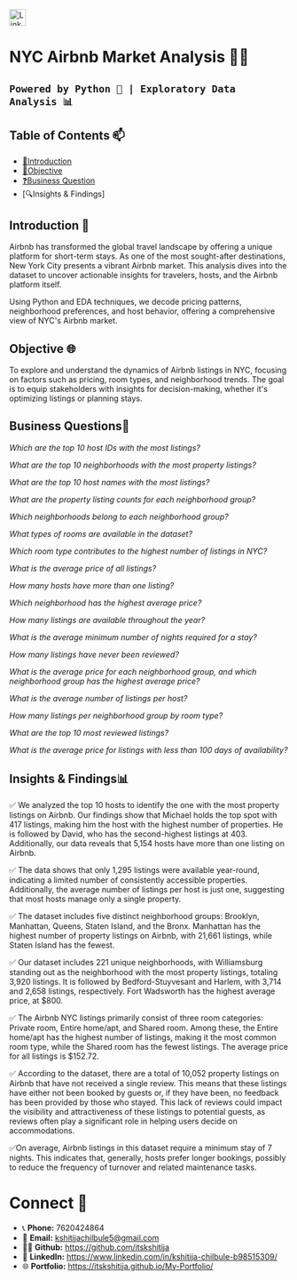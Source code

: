 <a href="https://www.linkedin.com/in/kshitija-chilbule-b98515309/" target="_blank">
  <img src="https://img.shields.io/badge/LinkedIn-Connect-blue?style=flat&logo=linkedin" alt="LinkedIn Badge" style="height: 30px; width: auto;">
</a>

# **NYC Airbnb Market Analysis 🗽✨**

## `Powered by Python 🐍 | Exploratory Data Analysis 📊`

## Table of Contents 📫
- [🎯Introduction](#introduction)
- [📌Objective](#objective)
- [❓Business Question](#business-question)
- [🔍Insights & Findings]

## Introduction 🏡
Airbnb has transformed the global travel landscape by offering a unique platform for short-term stays. As one of the most sought-after destinations, New York City presents a vibrant Airbnb market. This analysis dives into the dataset to uncover actionable insights for travelers, hosts, and the Airbnb platform itself.

Using Python and EDA techniques, we decode pricing patterns, neighborhood preferences, and host behavior, offering a comprehensive view of NYC's Airbnb market.

## Objective 🌐
To explore and understand the dynamics of Airbnb listings in NYC, focusing on factors such as pricing, room types, and neighborhood trends. The goal is to equip stakeholders with insights for decision-making, whether it's optimizing listings or planning stays.

## Business Questions🤔
*Which are the top 10 host IDs with the most listings?*

*What are the top 10 neighborhoods with the most property listings?*

*What are the top 10 host names with the most listings?*

*What are the property listing counts for each neighborhood group?*

*Which neighborhoods belong to each neighborhood group?*

*What types of rooms are available in the dataset?*

*Which room type contributes to the highest number of listings in NYC?*

*What is the average price of all listings?*

*How many hosts have more than one listing?*

*Which neighborhood has the highest average price?*

*How many listings are available throughout the year?*

*What is the average minimum number of nights required for a stay?*

*How many listings have never been reviewed?*

*What is the average price for each neighborhood group, and which neighborhood group has the highest average price?*

*What is the average number of listings per host?*

*How many listings per neighborhood group by room type?*

*What are the top 10 most reviewed listings?*

*What is the average price for listings with less than 100 days of availability?*

## Insights & Findings📊
✅ We analyzed the top 10 hosts to identify the one with the most property listings on Airbnb. Our findings show that Michael holds the top spot with 417 listings, making him the host with the highest number of properties. He is followed by David, who has the second-highest listings at 403. Additionally, our data reveals that 5,154 hosts have more than one listing on Airbnb.

✅ The data shows that only 1,295 listings were available year-round, indicating a limited number of consistently accessible properties. Additionally, the average number of listings per host is just one, suggesting that most hosts manage only a single property.

✅ The dataset includes five distinct neighborhood groups: Brooklyn, Manhattan, Queens, Staten Island, and the Bronx. Manhattan has the highest number of property listings on Airbnb, with 21,661 listings, while Staten Island has the fewest.

✅ Our dataset includes 221 unique neighborhoods, with Williamsburg standing out as the neighborhood with the most property listings, totaling 3,920 listings. It is followed by Bedford-Stuyvesant and Harlem, with 3,714 and 2,658 listings, respectively. Fort Wadsworth has the highest average price, at $800.

✅ The Airbnb NYC listings primarily consist of three room categories: Private room, Entire home/apt, and Shared room. Among these, the Entire home/apt has the highest number of listings, making it the most common room type, while the Shared room has the fewest listings. The average price for all listings is $152.72.

✅ According to the dataset, there are a total of 10,052 property listings on Airbnb that have not received a single review. This means that these listings have either not been booked by guests or, if they have been, no feedback has been provided by those who stayed. This lack of reviews could impact the visibility and attractiveness of these listings to potential guests, as reviews often play a significant role in helping users decide on accommodations.

✅On average, Airbnb listings in this dataset require a minimum stay of 7 nights. This indicates that, generally, hosts prefer longer bookings, possibly to reduce the frequency of turnover and related maintenance tasks. 

# Connect 🤝
- 📞 <b>Phone:</b> 7620424864
- 📩 <b>Email:</b> kshitijachilbule5@gmail.com
- 👩‍💻 <b>Github:</b> https://github.com/itskshitija
- 📶 <b>LinkedIn:</b> https://www.linkedin.com/in/kshitija-chilbule-b98515309/
- 🌐 <b>Portfolio:</b> https://itskshitija.github.io/My-Portfolio/
